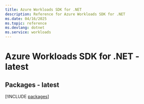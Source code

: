 ```yaml
---
title: Azure Workloads SDK for .NET
description: Reference for Azure Workloads SDK for .NET
ms.date: 04/16/2025
ms.topic: reference
ms.devlang: dotnet
ms.service: workloads
---
```

# Azure Workloads SDK for .NET - latest
## Packages - latest
[!INCLUDE [packages](workloads-index.md)]